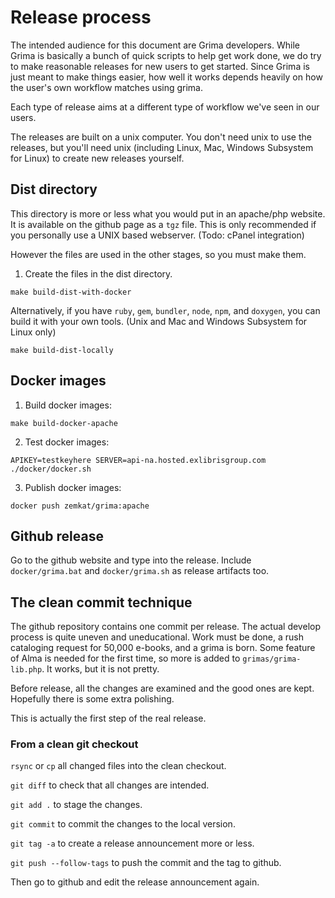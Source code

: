 # Release process

The intended audience for this document are Grima developers. While Grima is
basically a bunch of quick scripts to help get work done, we do try to make
reasonable releases for new users to get started. Since Grima is just meant
to make things easier, how well it works depends heavily on how the user's
own workflow matches using grima.

Each type of release aims at a different type of workflow we've seen in our
users.

The releases are built on a unix computer. You don't need unix to use the
releases, but you'll need unix (including Linux, Mac, Windows Subsystem for
Linux) to create new releases yourself.

## Dist directory

This directory is more or less what you would put in an apache/php website. It
is available on the github page as a `tgz` file. This is only recommended if
you personally use a UNIX based webserver.  (Todo: cPanel integration)

However the files are used in the other stages, so you must make them.

1. Create the files in the dist directory.

`make build-dist-with-docker`

Alternatively, if you have `ruby`, `gem`, `bundler`, `node`, `npm`, and
`doxygen`, you can build it with your own tools. (Unix and Mac and Windows
Subsystem for Linux only)

`make build-dist-locally`

## Docker images

1. Build docker images:

`make build-docker-apache`

2. Test docker images:

`APIKEY=testkeyhere SERVER=api-na.hosted.exlibrisgroup.com ./docker/docker.sh`

3. Publish docker images:

`docker push zemkat/grima:apache`

## Github release

Go to the github website and type into the release. Include `docker/grima.bat`
and `docker/grima.sh` as release artifacts too.


## The clean commit technique

The github repository contains one commit per release. The actual develop
process is quite uneven and uneducational. Work must be done, a rush cataloging
request for 50,000 e-books, and a grima is born. Some feature of Alma is needed
for the first time, so more is added to `grimas/grima-lib.php`. It works, but
it is not pretty.

Before release, all the changes are examined and the good ones are kept. Hopefully
there is some extra polishing.

This is actually the first step of the real release.

### From a clean git checkout

`rsync` or `cp` all changed files into the clean checkout.

`git diff` to check that all changes are intended.

`git add .` to stage the changes.

`git commit` to commit the changes to the local version.

`git tag -a` to create a release announcement more or less.

`git push --follow-tags` to push the commit and the tag to github.

Then go to github and edit the release announcement again.
